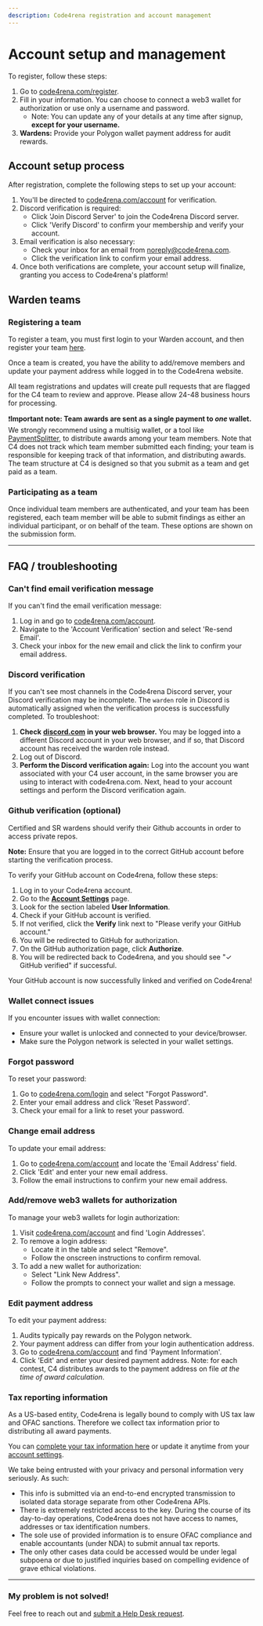 ```yaml
---
description: Code4rena registration and account management
---
```


# Account setup and management

To register, follow these steps:

1. Go to [code4rena.com/register](https://code4rena.com/register/account).
2. Fill in your information. You can choose to connect a web3 wallet for authorization or use only a username and password.
   * Note: You can update any of your details at any time after signup, **except for your username.**
3. **Wardens:** Provide your Polygon wallet payment address for audit rewards.

## Account setup process

After registration, complete the following steps to set up your account:

1. You'll be directed to [code4rena.com/account](https://code4rena.com/account) for verification.
2. Discord verification is required:
   * Click 'Join Discord Server' to join the Code4rena Discord server.
   * Click 'Verify Discord' to confirm your membership and verify your account.
3. Email verification is also necessary:
   * Check your inbox for an email from noreply@code4rena.com.
   * Click the verification link to confirm your email address.
4. Once both verifications are complete, your account setup will finalize, granting you access to Code4rena's platform!

## Warden teams

### Registering a team

To register a team, you must first login to your Warden account, and then register your team [here](https://code4rena.com/register/team/).

Once a team is created, you have the ability to add/remove members and update your payment address while logged in to the Code4rena website.

All team registrations and updates will create pull requests that are flagged for the C4 team to review and approve. Please allow 24-48 business hours for processing.

❗️**Important note: Team awards are sent as a single payment to _one_ wallet.** We strongly recommend using a multisig wallet, or a tool like [PaymentSplitter](https://docs.openzeppelin.com/contracts/4.x/api/finance#PaymentSplitter), to distribute awards among your team members. Note that C4 does not track which team member submitted each finding; your team is responsible for keeping track of that information, and distributing awards. The team structure at C4 is designed so that you submit as a team and get paid as a team.

### Participating as a team 
Once individual team members are authenticated, and your team has been registered, each team member will be able to submit findings as either an individual participant, or on behalf of the team. These options are shown on the submission form.

***

## FAQ / troubleshooting

### Can't find email verification message

If you can't find the email verification message:

1. Log in and go to [code4rena.com/account](https://code4rena.com/account).
2. Navigate to the 'Account Verification' section and select 'Re-send Email'.
3. Check your inbox for the new email and click the link to confirm your email address.

### Discord verification

If you can't see most channels in the Code4rena Discord server, your Discord verification may be incomplete. The `warden` role in Discord is automatically assigned when the verification process is successfully completed. To troubleshoot:

1. **Check** [**discord.com**](https://discord.com) **in your web browser.** You may be logged into a different Discord account in your web browser, and if so, that Discord account has received the warden role instead.
2. Log out of Discord.
3. **Perform the Discord verification again:** Log into the account you want associated with your C4 user account, in the same browser you are using to interact with code4rena.com. Next, head to your account settings and perform the Discord verification again.

### Github verification (optional)

Certified and SR wardens should verify their Github accounts in order to access private repos.

**Note:** Ensure that you are logged in to the correct GitHub account before starting the verification process.

To verify your GitHub account on Code4rena, follow these steps:

1. Log in to your Code4rena account.
2. Go to the [**Account Settings**](https://code4rena.com/account) page.
3. Look for the section labeled **User Information**.
4. Check if your GitHub account is verified.
5. If not verified, click the **Verify** link next to "Please verify your GitHub account."
6. You will be redirected to GitHub for authorization.
7. On the GitHub authorization page, click **Authorize**.
8. You will be redirected back to Code4rena, and you should see "✓ GitHub verified" if successful.

Your GitHub account is now successfully linked and verified on Code4rena!

### Wallet connect issues

If you encounter issues with wallet connection:

* Ensure your wallet is unlocked and connected to your device/browser.
* Make sure the Polygon network is selected in your wallet settings.

### Forgot password

To reset your password:

1. Go to [code4rena.com/login](https://code4rena.com/login) and select "Forgot Password".
2. Enter your email address and click 'Reset Password'.
3. Check your email for a link to reset your password.

### Change email address

To update your email address:

1. Go to [code4rena.com/account](https://code4rena.com/account) and locate the 'Email Address' field.
2. Click 'Edit' and enter your new email address.
3. Follow the email instructions to confirm your new email address.

### Add/remove web3 wallets for authorization

To manage your web3 wallets for login authorization:

1. Visit [code4rena.com/account](https://code4rena.com/account) and find 'Login Addresses'.
2. To remove a login address:
   * Locate it in the table and select "Remove".
   * Follow the onscreen instructions to confirm removal.
3. To add a new wallet for authorization:
   * Select "Link New Address".
   * Follow the prompts to connect your wallet and sign a message.

### Edit payment address

To edit your payment address:

1. Audits typically pay rewards on the Polygon network.
2. Your payment address can differ from your login authentication address.
3. Go to [code4rena.com/account](https://code4rena.com/account) and find 'Payment Information'.
4. Click 'Edit' and enter your desired payment address. Note: for each contest, C4 distributes awards to the payment address on file _at the time of award calculation_.

### Tax reporting information

As a US-based entity, Code4rena is legally bound to comply with US tax law and OFAC sanctions. Therefore we collect tax information prior to distributing all award payments.

You can [complete your tax information here](https://code4rena.com/tax-info) or update it anytime from your [account settings](https://code4rena.com/account).

We take being entrusted with your privacy and personal information very seriously. As such:

* This info is submitted via an end-to-end encrypted transmission to isolated data storage separate from other Code4rena APIs.
* There is extremely restricted access to the key. During the course of its day-to-day operations, Code4rena does not have access to names, addresses or tax identification numbers.
* The sole use of provided information is to ensure OFAC compliance and enable accountants (under NDA) to submit annual tax reports.
* The only other cases data could be accessed would be under legal subpoena or due to justified inquiries based on compelling evidence of grave ethical violations.

***

### My problem is not solved!

Feel free to reach out and [submit a Help Desk request](https://code4rena.com/help/).
